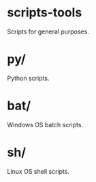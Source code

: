 # scripts-tools
Scripts for general purposes.

# py/
Python scripts.

# bat/
Windows OS batch scripts.

# sh/
Linux OS shell scripts.
